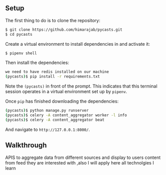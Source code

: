## Setup

The first thing to do is to clone the repository:

```sh
$ git clone https://github.com/himarajab/pycasts.git
$ cd pycasts
```

Create a virtual environment to install dependencies in and activate it:

```sh
$ pipenv shell
```

Then install the dependencies:

```sh
we need to have redis installed on our machine
(pycasts)$ pip install -r requirements.txt
```
Note the `(pycasts)` in front of the prompt. This indicates that this terminal
session operates in a virtual environment set up by `pipenv`.

Once `pip` has finished downloading the dependencies:
```sh
(pycasts)$ python manage.py runserver
(pycasts)$ celery -A content_aggregator worker -l info
(pycasts)$ celery -A content_aggregator beat
```
And navigate to `http://127.0.0.1:8000/`.


## Walkthrough

APIS to aggregate data from different sources and display to users content from feed they are interested with ,also I will apply here all  technolgies I learn 